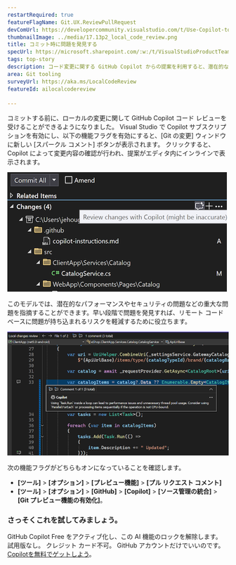 ```yaml
---
restartRequired: true
featureFlagName: Git.UX.ReviewPullRequest
devComUrl: https://developercommunity.visualstudio.com/t/Use-Copilot-to-review-commit/10575248?q=code+review
thumbnailImage: ../media/17.13p2_local_code_review.png
title: コミット時に問題を発見する
specUrl: https://microsoft.sharepoint.com/:w:/t/VisualStudioProductTeam/EWl1PdajOx1ImPgEUYMxF9QBeXLkJ5J7dHCA0rb_-b8uBQ?e=Z3zWG3
tags: top-story
description: コード変更に関する GitHub Copilot からの提案を利用すると、潜在的な問題を早期に発見し、コードの品質を向上させることができます。
area: Git tooling
surveyUrl: https://aka.ms/LocalCodeReview
featureId: ailocalcodereview

---
```



コミットする前に、ローカルの変更に関して GitHub Copilot コード レビューを受けることができるようになりました。 Visual Studio で Copilot サブスクリプションを有効にし、以下の機能フラグを有効にすると、[Git の変更] ウィンドウに新しい [スパークル コメント] ボタンが表示されます。 クリックすると、Copilot によって変更内容の確認が行われ、提案がエディタ内にインラインで表示されます。

![17.13P2 ローカル コード レビュー ボタン](../media/17.13p2_local_code_review-button.png)

このモデルでは、潜在的なパフォーマンスやセキュリティの問題などの重大な問題を指摘することができます。早い段階で問題を発見すれば、リモート コード ベースに問題が持ち込まれるリスクを軽減するために役立ちます。

![ローカル コード レビュー コメント](../media/17.13p2_local_code_review.png)

次の機能フラグがどちらもオンになっていることを確認します。

- **[ツール]** > **[オプション]** > **[プレビュー機能]** > **[プル リクエスト コメント]**
- **[ツール]** > **[オプション]** > **[GitHub]** > **[Copilot]** > **[ソース管理の統合]** > **[Git プレビュー機能の有効化]**。

### さっそくこれを試してみましょう。
GitHub Copilot Free をアクティブ化し、この AI 機能のロックを解除します。
 試用版なし。 クレジット カード不可。 GitHub アカウントだけでいいのです。 [Copilotを無料でゲットしよう](vscmd://View.GitHub.Copilot.Chat)。
